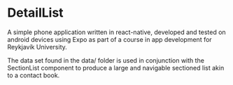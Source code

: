 # DetailList
A simple phone application written in react-native, developed and tested on android devices using Expo as part of a course in
app development for Reykjavík University.

The data set found in the data/ folder is used in conjunction with the SectionList component to produce
a large and navigable sectioned list akin to a contact book.
